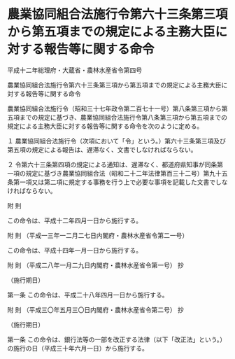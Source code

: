 # 農業協同組合法施行令第六十三条第三項から第五項までの規定による主務大臣に対する報告等に関する命令

平成十二年総理府・大蔵省・農林水産省令第四号

農業協同組合法施行令第六十三条第三項から第五項までの規定による主務大臣に対する報告等に関する命令

農業協同組合法施行令（昭和三十七年政令第二百七十一号）第八条第三項から第五項までの規定に基づき、農業協同組合法施行令第八条第三項から第五項までの規定による主務大臣に対する報告等に関する命令を次のように定める。

１ 農業協同組合法施行令（次項において「令」という。）第六十三条第三項及び第五項の規定による報告は、遅滞なく、文書でしなければならない。

２ 令第六十三条第四項の規定による通知は、遅滞なく、都道府県知事が同条第一項の規定に基づき農業協同組合法（昭和二十二年法律第百三十二号）第九十五条第一項又は第二項に規定する事務を行う上で必要な事項を記載した文書でしなければならない。

附 則

この命令は、平成十二年四月一日から施行する。

附 則 （平成一三年一二月二七日内閣府・農林水産省令第二一号）

この命令は、平成十四年一月一日から施行する。

附 則 （平成二八年一月二九日内閣府・農林水産省令第一号） 抄

（施行期日）

第一条 この命令は、平成二十八年四月一日から施行する。

附 則 （平成三〇年五月三〇日内閣府・農林水産省令第二号） 抄

（施行期日）

第一条 この命令は、銀行法等の一部を改正する法律（以下「改正法」という。）の施行の日（平成三十年六月一日）から施行する。

